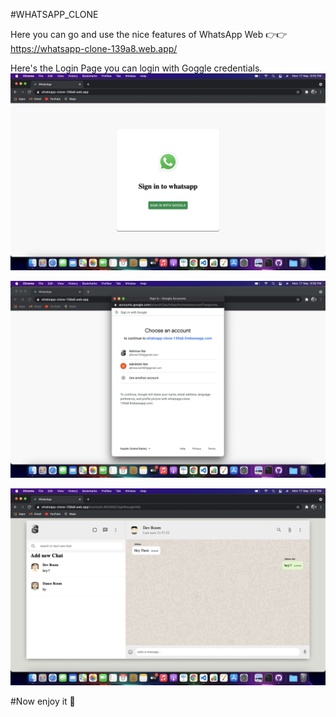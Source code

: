 #WHATSAPP_CLONE

Here you can go and use the nice features of WhatsApp Web 👉👉 https://whatsapp-clone-139a8.web.app/

Here's the Login Page you can login with Goggle credentials.
![ScreenShot](Screenshot1.png)

![ScreenShot](Screenshot2.png)

![ScreenShot](Screenshot3.png)

#Now enjoy it 🤡
